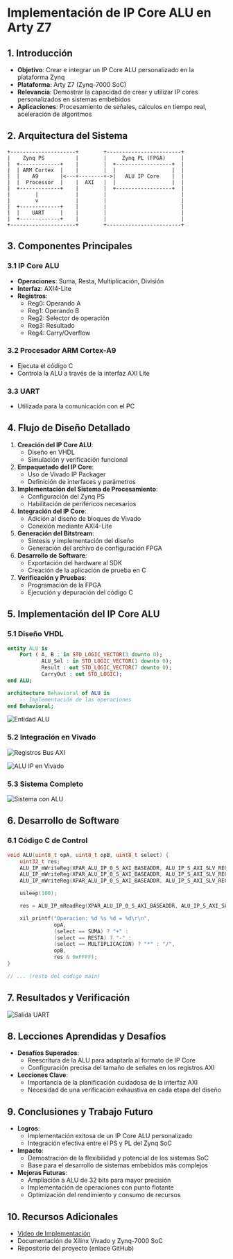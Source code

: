 # Implementación de IP Core ALU en Arty Z7

## 1. Introducción
- **Objetivo**: Crear e integrar un IP Core ALU personalizado en la plataforma Zynq
- **Plataforma**: Arty Z7 (Zynq-7000 SoC)
- **Relevancia**: Demostrar la capacidad de crear y utilizar IP cores personalizados en sistemas embebidos
- **Aplicaciones**: Procesamiento de señales, cálculos en tiempo real, aceleración de algoritmos

## 2. Arquitectura del Sistema
```
+---------------------+        +------------------------+
|    Zynq PS          |        |     Zynq PL (FPGA)     |
|  +-------------+    |        |  +------------------+  |
|  | ARM Cortex  |    |        |  |                  |  |
|  |    A9       |<---+--------+->|   ALU IP Core    |  |
|  |  Processor  |    |  AXI   |  |                  |  |
|  +-------------+    |        |  +------------------+  |
|        |            |        |                        |
|        v            |        |                        |
|  +-------------+    |        |                        |
|  |    UART     |    |        |                        |
|  +-------------+    |        |                        |
+---------------------+        +------------------------+
```

## 3. Componentes Principales
### 3.1 IP Core ALU
- **Operaciones**: Suma, Resta, Multiplicación, División
- **Interfaz**: AXI4-Lite
- **Registros**:
  - Reg0: Operando A
  - Reg1: Operando B
  - Reg2: Selector de operación
  - Reg3: Resultado
  - Reg4: Carry/Overflow


### 3.2 Procesador ARM Cortex-A9
- Ejecuta el código C
- Controla la ALU a través de la interfaz AXI Lite

### 3.3 UART
- Utilizada para la comunicación con el PC

## 4. Flujo de Diseño Detallado
1. **Creación del IP Core ALU**:
   - Diseño en VHDL
   - Simulación y verificación funcional
2. **Empaquetado del IP Core**:
   - Uso de Vivado IP Packager
   - Definición de interfaces y parámetros
3. **Implementación del Sistema de Procesamiento**:
   - Configuración del Zynq PS
   - Habilitación de periféricos necesarios
4. **Integración del IP Core**:
   - Adición al diseño de bloques de Vivado
   - Conexión mediante AXI4-Lite
5. **Generación del Bitstream**:
   - Síntesis y implementación del diseño
   - Generación del archivo de configuración FPGA
6. **Desarrollo de Software**:
   - Exportación del hardware al SDK
   - Creación de la aplicación de prueba en C
7. **Verificación y Pruebas**:
   - Programación de la FPGA
   - Ejecución y depuración del código C

## 5. Implementación del IP Core ALU

### 5.1 Diseño VHDL
```vhdl
entity ALU is
    Port ( A, B : in STD_LOGIC_VECTOR(3 downto 0);
           ALU_Sel : in STD_LOGIC_VECTOR(1 downto 0);
           Result : out STD_LOGIC_VECTOR(7 downto 0);
           CarryOut : out STD_LOGIC);
end ALU;

architecture Behavioral of ALU is
    -- Implementación de las operaciones
end Behavioral;
```

![Entidad ALU](img/entity_ALU.png)


### 5.2 Integración en Vivado

![Registros Bus AXI](img/resgistros_BUSAXI.png)

![ALU IP en Vivado](img/ALU_ip.png)

### 5.3 Sistema Completo
![Sistema con ALU](img/sistema_con_ALU.png)

## 6. Desarrollo de Software

### 6.1 Código C de Control
```c
void ALU(uint8_t opA, uint8_t opB, uint8_t select) {
    uint32_t res;
    ALU_IP_mWriteReg(XPAR_ALU_IP_0_S_AXI_BASEADDR, ALU_IP_S_AXI_SLV_REG0_OFFSET, opA & MASK_4BIT);
    ALU_IP_mWriteReg(XPAR_ALU_IP_0_S_AXI_BASEADDR, ALU_IP_S_AXI_SLV_REG1_OFFSET, opB & MASK_4BIT);
    ALU_IP_mWriteReg(XPAR_ALU_IP_0_S_AXI_BASEADDR, ALU_IP_S_AXI_SLV_REG2_OFFSET, select & 0x03);

    usleep(100);

    res = ALU_IP_mReadReg(XPAR_ALU_IP_0_S_AXI_BASEADDR, ALU_IP_S_AXI_SLV_REG3_OFFSET);

    xil_printf("Operacion: %d %s %d = %d\r\n",
               opA,
               (select == SUMA) ? "+" :
               (select == RESTA) ? "-" :
               (select == MULTIPLICACION) ? "*" : "/",
               opB,
               res & 0xFFFF);
}

// ... (resto del código main)
```

## 7. Resultados y Verificación
![Salida UART](img/salida_uart.png)

## 8. Lecciones Aprendidas y Desafíos
- **Desafíos Superados**:
  - Reescritura de la ALU para adaptarla al formato de IP Core
  - Configuración precisa del tamaño de señales en los registros AXI
- **Lecciones Clave**:
  - Importancia de la planificación cuidadosa de la interfaz AXI
  - Necesidad de una verificación exhaustiva en cada etapa del diseño

## 9. Conclusiones y Trabajo Futuro
- **Logros**:
  - Implementación exitosa de un IP Core ALU personalizado
  - Integración efectiva entre el PS y PL del Zynq SoC
- **Impacto**:
  - Demostración de la flexibilidad y potencial de los sistemas SoC
  - Base para el desarrollo de sistemas embebidos más complejos
- **Mejoras Futuras**:
  - Ampliación a ALU de 32 bits para mayor precisión
  - Implementación de operaciones con punto flotante
  - Optimización del rendimiento y consumo de recursos

## 10. Recursos Adicionales
- [Video de Implementación](https://youtu.be/IoH55Q6pCHo)
- Documentación de Xilinx Vivado y Zynq-7000 SoC
- Repositorio del proyecto (enlace GitHub)

